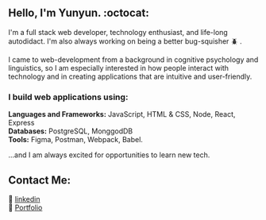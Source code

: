 <!--
**yunyunliu/yunyunliu** is a ✨ _special_ ✨ repository because its `README.md` (this file) appears on your GitHub profile.
-->
## Hello, I'm Yunyun.  :octocat:

I'm a full stack web developer, technology enthusiast, and life-long autodidact. I'm also always working on being a better bug-squisher  :beetle: .  

I came to web-development from a background in cognitive psychology and linguistics, so I am especially interested in how people interact with technology and in creating applications that are intuitive and user-friendly. 

### I build web applications using:

**Languages and Frameworks:** JavaScript, HTML & CSS, Node, React, Express  
**Databases:** PostgreSQL, MonggodDB  
**Tools:** Figma, Postman, Webpack, Babel.

...and I am always excited for opportunities to learn new tech.


## Contact Me:

:link:  [linkedin](https://www.linkedin.com/in/yunyunliu/)  
:link:  [Portfolio](https://www.yunyun.dev/)
